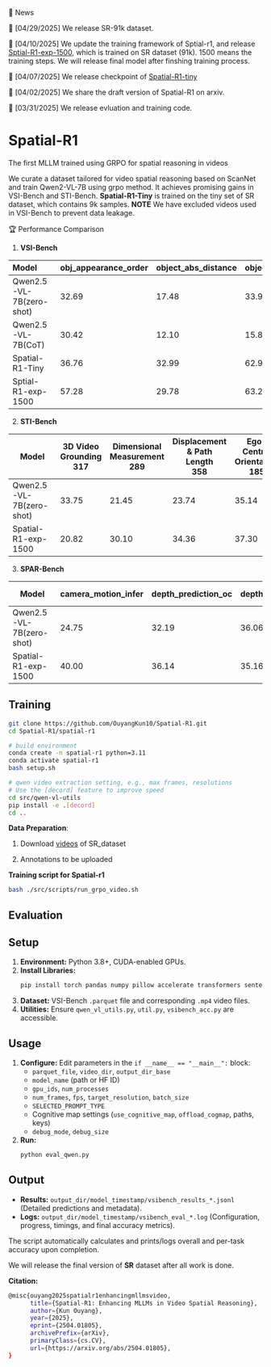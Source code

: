 📅 News

🚀 [04/29/2025] We release SR-91k dataset.

🚀 [04/10/2025] We update the training framework of Sptial-r1, and release [Sptial-R1-exp-1500](https://huggingface.co/RUBBISHLIKE/Sptial-R1-exp-1500), which is trained on SR dataset (91k). 1500 means the training steps. We will release final model after finshing training process.

🚀 [04/07/2025] We release checkpoint of [Spatial-R1-tiny](https://huggingface.co/RUBBISHLIKE/Spatial-R1-tiny)

🚀 [04/02/2025] We share the draft version of Spatial-R1 on arxiv.

🚀 [03/31/2025] We release evluation and training code.



# Spatial-R1
The first MLLM trained using GRPO for spatial reasoning in videos


We curate a dataset tailored for video spatial reasoning based on ScanNet and train Qwen2-VL-7B using grpo method. It achieves promising gains in VSI-Bench and STI-Bench. **Spatial-R1-Tiny** is trained on the tiny set of SR dataset, which contains 9k samples. **NOTE** We have excluded videos used in VSI-Bench to prevent data leakage.

🏆 Performance Comparison 

1. **VSI-Bench**

| Model                      | obj_appearance_order | object_abs_distance | object_counting | object_rel_distance | object_size_estimation | room_size_estimation | route_planning | object_rel_direction | Overall_acc |
| :------------------------- | :------------------- | :------------------ | :-------------- | :------------------ | :--------------------- | :------------------- | :------------- | :------------------- | :---------- |
| Qwen2.5-VL-7B(zero-shot) | 32.69                | 17.48               | 33.96           | 35.77               | 51.85                  | 36.60                | 29.38          | 37.73                | 34.43       |
| Qwen2.5-VL-7B(CoT)       | 30.42                | 12.10               | 15.84           | 31.83               | 19.12                  | 24.24                | 34.54          | 34.68                | 25.35       |
| Spatial-R1-Tiny      | 36.76                | 32.99               | 62.94           | 38.15               | 58.12                  | 31.04                | 28.87          | 32.72                | 41.81       |
|Sptial-R1-exp-1500    |57.28                 |29.78                |63.24            | 39.15               |60.76                   |45.07                 |28.87           |45.02                 |46.15        |   

2. **STI-Bench**

| Model                    | 3D Video Grounding<br>317 | Dimensional Measurement<br>289 | Displacement & Path Length<br>358 | Ego-Centric Orientation<br>185 | Pose Estimation<br>360 | Spatial Relation<br>146 | Speed & Acceleration<br>331 | Trajectory Description<br>78 | Overall<br>2064 | SR_sub acc<br>1387 |
|--------------------------|--------------------------|------------------------------|-----------------------------------|-------------------------------|-----------------------|------------------------|--------------------------|----------------------------|-----------------|--------------------|
| Qwen2.5-VL-7B(zero-shot) | 33.75                    | 21.45                        | 23.74                             | 35.14                         | 50.83                 | 44.52                  | 31.71                    | 47.44                      | 36.07           | 30.21              |
| Spatial-R1-exp-1500      | 20.82                    | 30.10                        | 34.36                             | 37.30                         | 43.06                 | 51.37                  | 34.44                    | 44.87                      | 37.04           | 36.27              |

3. **SPAR-Bench**

| Model                     | camera_motion_infer | depth_prediction_oc | depth_prediction_oc_mv | depth_prediction_oo | depth_prediction_oo_mv | distance_infer_center_oo | distance_infer_center_oo_mv | distance_prediction_oc | distance_prediction_oc_mv | distance_prediction_oo | distance_prediction_oo_mv | obj_spatial_relation_oc_mv | obj_spatial_relation_oo | obj_spatial_relation_oo_mv | position_matching | spatial_imagination_oc | spatial_imagination_oc_mv | spatial_imagination_oo | spatial_imagination_oo_mv | view_change_infer | overall_accuracy |Single-view |Multi-view |
|---------------------------|---------------------|---------------------|------------------------|---------------------|------------------------|--------------------------|----------------------------|------------------------|-------------------------|------------------------|-------------------------|---------------------------|------------------------|---------------------------|-------------------|------------------------|---------------------------|------------------------|---------------------------|-------------------|------------------|------------------|------------------|
| Qwen2.5-VL-7B(zero-shot)  | 24.75               | 32.19               | 36.06                  | 20.00               | 15.43                  | 59.41                    | 55.95                      | 42.85                  | 26.52                   | 25.48                  | 21.21                   | 45.50                      | 52.20                | 38.23                      | 42.75            | 33.33                  | 32.56                     | 29.80                  | 33.61                      | 8.47             | 33.82               |36.91|31.75|
| Spatial-R1-exp-1500       | 40.00               | 36.14               | 35.16                  | 15.40               | 19.25                  | 62.35                    | 61.61                      | 40.13                  | 35.07                   | 36.97                  | 29.16                   | 52.25                      | 51.92                | 46.81                      | 38.68            | 37.90                  | 36.05                     | 24.83                  | 34.17                      | 17.23            | 37.55            |38.21|37.12|

## Training
```bash
git clone https://github.com/OuyangKun10/Spatial-R1.git
cd Spatial-R1/spatial-r1

# build environment
conda create -n spatial-r1 python=3.11 
conda activate spatial-r1
bash setup.sh

# qwen video extraction setting, e.g., max frames, resolutions
# Use the [decord] feature to improve speed
cd src/qwen-vl-utils
pip install -e .[decord]
cd ..
```
**Data Preparation**:

1. Download [videos](https://huggingface.co/datasets/RUBBISHLIKE/SR_dataset) of SR_dataset

2. Annotations to be uploaded

   
**Training script for Spatial-r1**
```bash
bash ./src/scripts/run_grpo_video.sh
```
## Evaluation

## Setup

1.  **Environment:** Python 3.8+, CUDA-enabled GPUs.
2.  **Install Libraries:**
    ```bash
    pip install torch pandas numpy pillow accelerate transformers sentencepiece decord flash-attn --no-build-isolation
    ```
3.  **Dataset:** VSI-Bench `.parquet` file and corresponding `.mp4` video files.
4.  **Utilities:** Ensure `qwen_vl_utils.py`, `util.py`, `vsibench_acc.py` are accessible.

## Usage

1.  **Configure:** Edit parameters in the `if __name__ == "__main__":` block:
    *   `parquet_file`, `video_dir`, `output_dir_base`
    *   `model_name` (path or HF ID)
    *   `gpu_ids`, `num_processes`
    *   `num_frames`, `fps`, `target_resolution`, `batch_size`
    *   `SELECTED_PROMPT_TYPE`
    *   Cognitive map settings (`use_cognitive_map`, `offload_cogmap`, paths, keys)
    *   `debug_mode`, `debug_size`
2.  **Run:**
    ```bash
    python eval_qwen.py
    ```

## Output

*   **Results:** `output_dir/model_timestamp/vsibench_results_*.jsonl` (Detailed predictions and metadata).
*   **Logs:** `output_dir/model_timestamp/vsibench_eval_*.log` (Configuration, progress, timings, and final accuracy metrics).

The script automatically calculates and prints/logs overall and per-task accuracy upon completion.

We will release the final version of **SR** dataset after all work is done.

**Citation:**

```bash
@misc{ouyang2025spatialr1enhancingmllmsvideo,
      title={Spatial-R1: Enhancing MLLMs in Video Spatial Reasoning}, 
      author={Kun Ouyang},
      year={2025},
      eprint={2504.01805},
      archivePrefix={arXiv},
      primaryClass={cs.CV},
      url={https://arxiv.org/abs/2504.01805}, 
}
```

